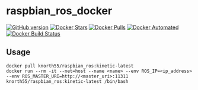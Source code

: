 # raspbian_ros_docker

[![GitHub version](https://badge.fury.io/gh/knorth55%2Fraspbian_ros_docker.svg)](https://badge.fury.io/gh/knorth55%2Fraspbian_ros_docker)
[![Docker Stars](https://img.shields.io/docker/stars/knorth55/raspbian_ros.svg)](https://hub.docker.com/r/knorth55/raspbian_ros)
[![Docker Pulls](https://img.shields.io/docker/pulls/knorth55/raspbian_ros.svg)](https://hub.docker.com/r/knorth55/raspbian_ros)
[![Docker Automated](https://img.shields.io/docker/cloud/automated/knorth55/raspbian_ros.svg)](https://hub.docker.com/r/knorth55/raspbian_ros)
[![Docker Build Status](https://img.shields.io/docker/cloud/build/knorth55/raspbian_ros.svg)](https://hub.docker.com/r/knorth55/raspbian_ros)

## Usage

```
docker pull knorth55/raspbian_ros:kinetic-latest
docker run --rm -it --net=host --name <name> --env ROS_IP=<ip_address> --env ROS_MASTER_URI=http://<master_uri>:11311 knorth55/raspbian_ros:kinetic-latest /bin/bash
```
